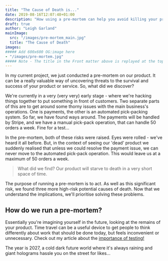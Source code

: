 ```yaml
---
title: "The Cause of Death is..."
date: 2019-08-16T12:07:48+01:00
description: "How using a pre-mortem can help you avoid killing your product."
draft: true
author: "Leigh Garland"
mainImage:
  src: "/images/pre-mortem_main.jpg"
  title: "The Cause of Death"
images:
##### Add 600x600 OG:image here
- "/images/pre-mortem.jpg"
##### Note - The title in the Front matter above is replayed at the top of the rendered article
---
```


In my current project, we just conducted a pre-mortem on our product. It can be a really valuable way of uncovering threats to the survival and success of your product or service. So, what did we discover?

We're currently in a very (very very) early stage - where we're hacking things together to put something in front of customers. Two separate parts of this are to get around some thorny issues with the main business's operations. One is payments, the other is an automated pick-packing system. So far, we have found ways around. The payments will be handled by Stripe, and we have a manual pick-pack operation, that can handle 50 orders a week. Fine for a test...

In the pre-mortem, both of these risks were raised. Eyes were rolled - we've heard it all before. But, in the context of seeing our 'dead' product we suddenly realised that unless we could resolve the payment issue, we can never move to the automated pick-pack operation. This would leave us at a maximum of 50 orders a week.

> What did we find? Our product will starve to death in a very short space of time.

The purpose of running a pre-mortem is to act. As well as this significant risk, we found three more high-risk potential causes of death. Now that we understand the implications, we'll prioritise solving these problems.

## How do we run a pre-mortem?

Essentially you're imagining yourself in the future, looking at the remains of your product. Time travel can be a useful device to get people to think differently about work that should be done today, but feels inconvenient or unnecessary. Check out my article about the [importance of testing!](/articles/testing-times)



The year is 2027, a cold dark future world where it's always raining and giant holograms hassle you on the street for likes...